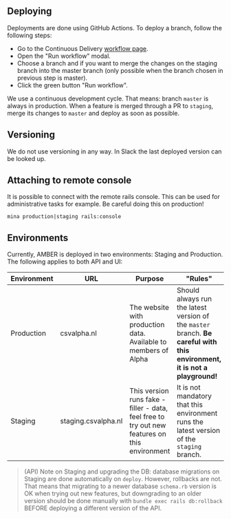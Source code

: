 ## Deploying
Deployments are done using GitHub Actions. To deploy a branch, follow the following steps:

* Go to the Continuous Delivery [workflow page](https://github.com/csvalpha/amber-ui/actions/workflows/continuous-delivery.yml).
* Open the "Run workflow" modal.
* Choose a branch and if you want to merge the changes on the staging branch into the master branch (only possible when the branch chosen in previous step is master).
* Click the green button "Run workflow".

We use a continuous development cycle. That means: branch `master` is always in production. When a feature is merged through a PR to `staging`, merge its changes to `master` and deploy as soon as possible.

## Versioning

We do not use versioning in any way. In Slack the last deployed version can be looked up.


## Attaching to remote console
It is possible to connect with the remote rails console. This can be used for administrative tasks for example. Be careful doing this on production!

    mina production|staging rails:console

## Environments
Currently, AMBER is deployed in two environments: Staging and Production. The following applies to both API and UI:

| Environment | URL                 | Purpose                                                         | "Rules" |
| ----------- | ------------------- | --------------------------------------------------------------- | ------- |
| Production  | csvalpha.nl         | The website with production data. Available to members of Alpha | Should always run the latest version of the `master` branch. **Be careful with this environment, it is not a playground!** |
| Staging     | staging.csvalpha.nl | This version runs fake - filler - data, feel free to try out new features on this environment | It is not mandatory that this environment runs the latest version of the `staging` branch. |

> (API) Note on Staging and upgrading the DB: database migrations on Staging are done automatically on `deploy`. However, rollbacks are not. That means that migrating to a newer database `schema.rb` version is OK when trying out new features, but downgrading to an older version should be done manually with `bundle exec rails db:rollback` BEFORE deploying a different version of the API.
